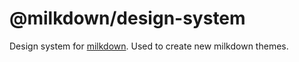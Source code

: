 # @milkdown/design-system

Design system for [milkdown](https://saul-mirone.github.io/milkdown/).
Used to create new milkdown themes.
